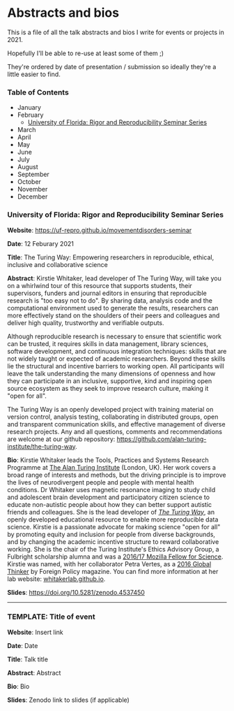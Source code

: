 # Abstracts and bios

This is a file of all the talk abstracts and bios I write for events or projects in 2021.

Hopefully I'll be able to re-use at least some of them ;)

They're ordered by date of presentation / submission so ideally they're a little easier to find.

### Table of Contents

* January
* February
  * [University of Florida: Rigor and Reproducibility Seminar Series](university-of-florida-rigor-and-reproducibility-seminar-series)
* March
* April
* May
* June
* July
* August
* September
* October
* November
* December

### University of Florida: Rigor and Reproducibility Seminar Series

**Website**: https://uf-repro.github.io/movementdisorders-seminar

**Date**: 12 Feburary 2021

**Title**: The Turing Way: Empowering researchers in reproducible, ethical, inclusive and collaborative science

**Abstract**: Kirstie Whitaker, lead developer of The Turing Way, will take you on a whirlwind tour of this resource that supports students, their supervisors, funders and journal editors in ensuring that reproducible research is "too easy not to do".
By sharing data, analysis code and the computational environment used to generate the results, researchers can more effectively stand on the shoulders of their peers and colleagues and deliver high quality, trustworthy and verifiable outputs.

Although reproducible research is necessary to ensure that scientific work can be trusted, it requires skills in data management, library sciences, software development, and continuous integration techniques: skills that are not widely taught or expected of academic researchers.
Beyond these skills lie the structural and incentive barriers to working open.
All participants will leave the talk understanding the many dimensions of openness and how they can participate in an inclusive, supportive, kind and inspiring open source ecosystem as they seek to improve research culture, making it "open for all".

The Turing Way is an openly developed project with training material on version control, analysis testing, collaborating in distributed groups, open and transparent communication skills, and effective management of diverse research projects.
Any and all questions, comments and recommendations are welcome at our github repository: https://github.com/alan-turing-institute/the-turing-way.

**Bio**: Kirstie Whitaker leads the Tools, Practices and Systems Research Programme at [The Alan Turing Institute](https://www.turing.ac.uk) (London, UK).
Her work covers a broad range of interests and methods, but the driving principle is to improve the lives of neurodivergent people and people with mental health conditions.
Dr Whitaker uses magnetic resonance imaging to study child and adolescent brain development and participatory citizen science to educate non-autistic people about how they can better support autistic friends and colleagues.
She is the lead developer of [_The Turing Way_](https://github.com/alan-turing-institute/the-turing-way), an openly developed educational resource to enable more reproducible data science. Kirstie is a passionate advocate for making science "open for all" by promoting equity and inclusion for people from diverse backgrounds, and by changing the academic incentive structure to reward collaborative working.
She is the chair of the Turing Institute's Ethics Advisory Group, a Fulbright scholarship alumna and was a [2016/17 Mozilla Fellow for Science](https://wiki.mozilla.org/ScienceLab).
Kirstie was named, with her collaborator Petra Vertes, as a [2016 Global Thinker](https://2016globalthinkers.foreignpolicy.com/2016/profile/petra-vertes-and-kirstie-whitaker) by Foreign Policy magazine. You can find more information at her lab website: [whitakerlab.github.io](https://whitakerlab.github.io).

**Slides**: https://doi.org/10.5281/zenodo.4537450

---

### TEMPLATE: Title of event

**Website**: Insert link

**Date**: Date

**Title**: Talk title

**Abstract**: Abstract

**Bio**: Bio

**Slides**: Zenodo link to slides (if applicable)
